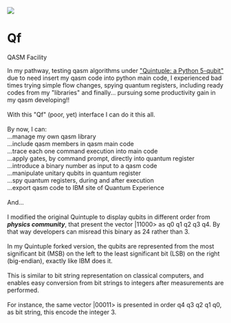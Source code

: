 <img src="https://repository-images.githubusercontent.com/224724030/1a73a600-1228-11ea-87e0-85980de8f75a">

# Qf
QASM Facility

In my pathway, testing qasm algorithms under <a href="https://arxiv.org/abs/1606.09225" target="_blank"> "Quintuple: a Python 5-qubit"</a> due to need insert my qasm code into python main code, I experienced bad times trying simple flow changes, spying quantum registers, including ready codes from my "libraries" and finally... pursuing some productivity gain in my qasm developing!!<br>
<br>
With this "Qf" (poor, yet) interface I can do it this all.<br>
<br>
By now, I can:<br>
...manage my own qasm library<br>
...include qasm members in qasm main code<br>
...trace each one command execution into main code<br>
...apply gates, by command prompt, directly into quantum register<br>
...introduce a binary number as input to a qasm code<br>
...manipulate unitary qubits in quantum register<br>
...spy quantum registers, during and after execution<br>
...export qasm code to IBM site of Quantum Experience<br>
<br>
And...<br>
<br>
I modified the original Quintuple to display qubits in different order from <i><b>physics community</b></i>, that present the vector |11000> as q0 q1 q2 q3 q4. By that way developers can misread this binary as 24 rather than 3.<br>
<br>
In my Quintuple forked version, the qubits are represented from the most significant bit (MSB) on the left to the least significant bit (LSB) on the right (big-endian), exactly like IBM does it.<br>
<br>
This is similar to bit string representation on classical computers, and enables easy conversion from bit strings to integers after measurements are performed.<br>
<br>
For instance, the same vector |00011> is presented in order q4 q3 q2 q1 q0, as bit string, this encode the integer 3.
